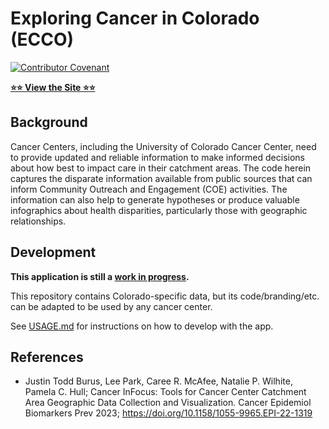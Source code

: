 # Exploring Cancer in Colorado (ECCO)

[![Contributor Covenant](https://img.shields.io/badge/Contributor%20Covenant-2.1-4baaaa.svg)](CODE_OF_CONDUCT.md)

[**⭐️⭐️ View the Site ⭐️⭐️**](https://coe-ecco.org/)

## Background

Cancer Centers, including the University of Colorado Cancer Center, need to provide updated and reliable information to make informed decisions about how best to impact care in their catchment areas.
The code herein captures the disparate information available from public sources that can inform Community Outreach and Engagement (COE) activities.
The information can also help to generate hypotheses or produce valuable infographics about health disparities, particularly those with geographic relationships.

## Development

**This application is still a [work in progress](https://github.com/CU-DBMI/set-intake/issues/2).**

This repository contains Colorado-specific data, but its code/branding/etc. can be adapted to be used by any cancer center.

See [USAGE.md](./USAGE.md) for instructions on how to develop with the app.

## References

- Justin Todd Burus, Lee Park, Caree R. McAfee, Natalie P. Wilhite, Pamela C. Hull; Cancer InFocus: Tools for Cancer Center Catchment Area Geographic Data Collection and Visualization. Cancer Epidemiol Biomarkers Prev 2023; https://doi.org/10.1158/1055-9965.EPI-22-1319
